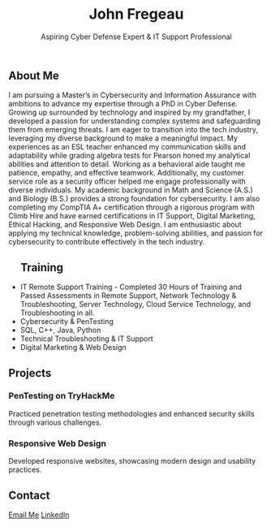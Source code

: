    <div className='min-h-screen bg-gray-100 p-4'>
      <header className='text-center py-10 bg-gradient-to-r from-blue-500 to-purple-600 text-white rounded-lg shadow-lg mb-10'>
        <h1 className='text-5xl font-extrabold'>John Fregeau</h1>
        <p className='text-xl opacity-90'>Aspiring Cyber Defense Expert & IT Support Professional</p>
      </header>
      <section className='max-w-4xl mx-auto mb-10 p-6 bg-white shadow-md rounded-lg hover:shadow-xl transition-shadow duration-300'>
        <h2 className='text-3xl font-bold text-blue-600 mb-4'>About Me</h2>
        <p className='text-gray-800 leading-relaxed'>I am pursuing a Master’s in Cybersecurity and Information Assurance with ambitions to advance my expertise through a PhD in Cyber Defense. Growing up surrounded by technology and inspired by my grandfather, I developed a passion for understanding complex systems and safeguarding them from emerging threats. I am eager to transition into the tech industry, leveraging my diverse background to make a meaningful impact. My experiences as an ESL teacher enhanced my communication skills and adaptability while grading algebra tests for Pearson honed my analytical abilities and attention to detail. Working as a behavioral aide taught me patience, empathy, and effective teamwork. Additionally, my customer service role as a security officer helped me engage professionally with diverse individuals. My academic background in Math and Science (A.S.) and Biology (B.S.) provides a strong foundation for cybersecurity. I am also completing my CompTIA A+ certification through a rigorous program with Climb Hire and have earned certifications in IT Support, Digital Marketing, Ethical Hacking, and Responsive Web Design. I am enthusiastic about applying my technical knowledge, problem-solving abilities, and passion for cybersecurity to contribute effectively in the tech industry.</p>
   </section>
      <ul className='list-disc pl-5 text-gray-800 space-y-3'>
   <h2 className='text-3xl font-bold text-blue-600 mb-4'>Training</h2>
          <li>IT Remote Support Training - Completed 30 Hours of Training and Passed Assessments in Remote Support, Network Technology & Troubleshooting, Server Technology, Cloud Service Technology, and Troubleshooting in all.</li>
          <li>Cybersecurity & PenTesting</li>
          <li>SQL, C++, Java, Python</li>
          <li>Technical Troubleshooting & IT Support</li>
          <li>Digital Marketing & Web Design</li>
        </ul>
   </section>
      <section className='max-w-4xl mx-auto mb-10'>
        <h2 className='text-3xl font-bold text-blue-600 mb-4'>Projects</h2>
        <div className='bg-gray-50 border border-gray-200 rounded-lg p-6 mb-6 hover:shadow-xl transition-shadow duration-300'>
            <h3 className='text-2xl font-bold text-blue-700'>PenTesting on TryHackMe</h3>
            <p className='text-gray-800 leading-relaxed'>Practiced penetration testing methodologies and enhanced security skills through various challenges.</p>
          </div>
        <div className='bg-white shadow rounded p-4 mb-4'>
            <h3 className='text-2xl font-bold text-blue-700'>Responsive Web Design</h3>
            <p className='text-gray-700'>Developed responsive websites, showcasing modern design and usability practices.</p>
          </div>
      </section>
      <section className='max-w-4xl mx-auto mb-10'>
        <h2 className='text-3xl font-bold text-blue-600 mb-4'>Contact</h2>
        <div className='flex space-x-4 justify-center mt-4'>
          <a href='mailto:fregeauj86@gmail.com' className='text-blue-600 hover:underline hover:text-blue-800 transition-colors duration-200'>Email Me</a>
          <a href='https://www.linkedin.com/in/john-fregeau' target='_blank' rel='noopener noreferrer' className='text-blue-600 hover:underline'>LinkedIn</a>
        </div>
      </section>
    </div>
